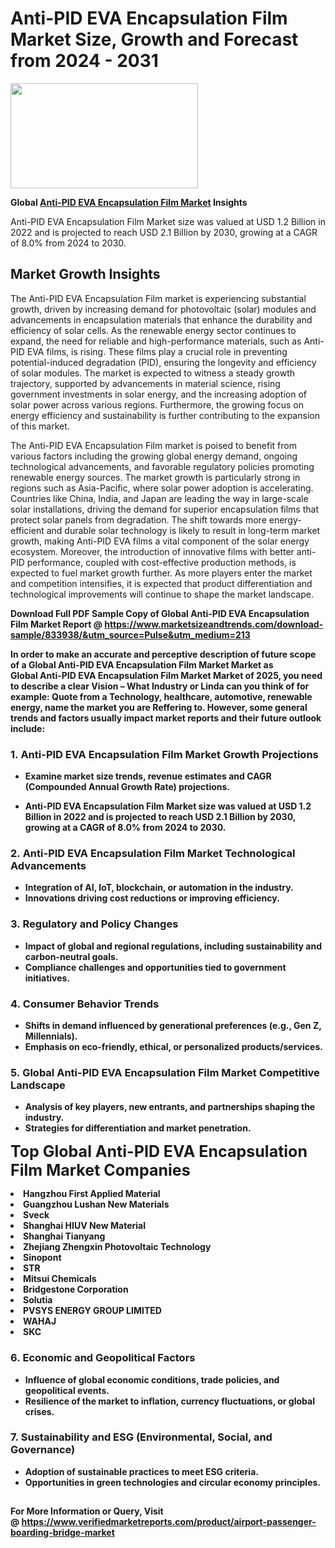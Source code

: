 <H1>Anti-PID EVA Encapsulation Film Market Size, Growth and Forecast from 2024 - 2031</H1><img class="aligncenter size-medium wp-image-584254" src="https://thirdeyenews.in/wp-content/uploads/2024/09/Global-Market-Research-300x168.jpeg" alt="" width="300" height="168" /><p><strong>Global&nbsp;<a href="https://www.marketsizeandtrends.com/download-sample/833938/&amp;utm_source=Pulse&amp;utm_medium=213">Anti-PID EVA Encapsulation Film Market</a> Insights</strong></p><p>Anti-PID EVA Encapsulation Film Market size was valued at USD 1.2 Billion in 2022 and is projected to reach USD 2.1 Billion by 2030, growing at a CAGR of 8.0% from 2024 to 2030.</p><p><h2>Market Growth Insights</h2> <p>The Anti-PID EVA Encapsulation Film market is experiencing substantial growth, driven by increasing demand for photovoltaic (solar) modules and advancements in encapsulation materials that enhance the durability and efficiency of solar cells. As the renewable energy sector continues to expand, the need for reliable and high-performance materials, such as Anti-PID EVA films, is rising. These films play a crucial role in preventing potential-induced degradation (PID), ensuring the longevity and efficiency of solar modules. The market is expected to witness a steady growth trajectory, supported by advancements in material science, rising government investments in solar energy, and the increasing adoption of solar power across various regions. Furthermore, the growing focus on energy efficiency and sustainability is further contributing to the expansion of this market.</p> <p><strong></strong></p> <p>The Anti-PID EVA Encapsulation Film market is poised to benefit from various factors including the growing global energy demand, ongoing technological advancements, and favorable regulatory policies promoting renewable energy sources. The market growth is particularly strong in regions such as Asia-Pacific, where solar power adoption is accelerating. Countries like China, India, and Japan are leading the way in large-scale solar installations, driving the demand for superior encapsulation films that protect solar panels from degradation. The shift towards more energy-efficient and durable solar technology is likely to result in long-term market growth, making Anti-PID EVA films a vital component of the solar energy ecosystem. Moreover, the introduction of innovative films with better anti-PID performance, coupled with cost-effective production methods, is expected to fuel market growth further. As more players enter the market and competition intensifies, it is expected that product differentiation and technological improvements will continue to shape the market landscape.</p> <p><strong></p><p><span class=""><strong>Download Full PDF Sample Copy of Global Anti-PID EVA Encapsulation Film Market Report</strong> @ <a href="https://www.marketsizeandtrends.com/download-sample/833938/&amp;utm_source=Pulse&amp;utm_medium=213" target="_blank">https://www.marketsizeandtrends.com/download-sample/833938/&amp;utm_source=Pulse&amp;utm_medium=213</a></span></p><p>In order to make an accurate and perceptive description of future scope of a Global&nbsp;Anti-PID EVA Encapsulation Film Market Market as Global&nbsp;Anti-PID EVA Encapsulation Film Market Market of 2025, you need to describe a clear Vision &ndash; What Industry or Linda can you think of for example: Quote from a Technology, healthcare, automotive, renewable energy, name the market you are Reffering to. However, some general trends and factors usually impact market reports and their future outlook include:</p><h3>1.&nbsp;<strong>Anti-PID EVA Encapsulation Film Market Growth Projections</strong></h3><ul><li>Examine market size trends, revenue estimates and CAGR (Compounded Annual Growth Rate) projections.</li><li><p>Anti-PID EVA Encapsulation Film Market size was valued at USD 1.2 Billion in 2022 and is projected to reach USD 2.1 Billion by 2030, growing at a CAGR of 8.0% from 2024 to 2030.</p></li></ul><h3>2.&nbsp;<strong>Anti-PID EVA Encapsulation Film Market Technological Advancements</strong></h3><ul><li>Integration of AI, IoT, blockchain, or automation in the industry.</li><li>Innovations driving cost reductions or improving efficiency.</li></ul><h3>3.&nbsp;<strong>Regulatory and Policy Changes</strong></h3><ul><li>Impact of global and regional regulations, including sustainability and carbon-neutral goals.</li><li>Compliance challenges and opportunities tied to government initiatives.</li></ul><h3>4.&nbsp;<strong>Consumer Behavior Trends</strong></h3><ul><li>Shifts in demand influenced by generational preferences (e.g., Gen Z, Millennials).</li><li>Emphasis on eco-friendly, ethical, or personalized products/services.</li></ul><h3>5.&nbsp;<strong>Global Anti-PID EVA Encapsulation Film Market Competitive Landscape</strong></h3><ul><li>Analysis of key players, new entrants, and partnerships shaping the industry.</li><li>Strategies for differentiation and market penetration.</li></ul><p data-pm-slice="1 1 []"><span style="color: inherit; font-family: inherit; font-size: 25px;">Top Global Anti-PID EVA Encapsulation Film Market Companies</span></p><div class="" data-test-id=""><p><li>Hangzhou First Applied Material</li><li> Guangzhou Lushan New Materials</li><li> Sveck</li><li> Shanghai HIUV New Material</li><li> Shanghai Tianyang</li><li> Zhejiang Zhengxin Photovoltaic Technology</li><li> Sinopont</li><li> STR</li><li> Mitsui Chemicals</li><li> Bridgestone Corporation</li><li> Solutia</li><li> PVSYS ENERGY GROUP LIMITED</li><li> WAHAJ</li><li> SKC</li></p></div><h3>6.&nbsp;<strong>Economic and Geopolitical Factors</strong></h3><ul><li>Influence of global economic conditions, trade policies, and geopolitical events.</li><li>Resilience of the market to inflation, currency fluctuations, or global crises.</li></ul><h3>7.&nbsp;<strong>Sustainability and ESG (Environmental, Social, and Governance)</strong></h3><ul><li>Adoption of sustainable practices to meet ESG criteria.</li><li>Opportunities in green technologies and circular economy principles.</li></ul><h2><strong style="font-size: 14px;">For More Information or Query, Visit @&nbsp;</strong><a style="background-color: #ffffff; font-size: 14px;" href="https://www.marketsizeandtrends.com/report/anti-pid-eva-encapsulation-film-market/" target="_blank">https://www.verifiedmarketreports.com/product/airport-passenger-boarding-bridge-market</a></h2>
